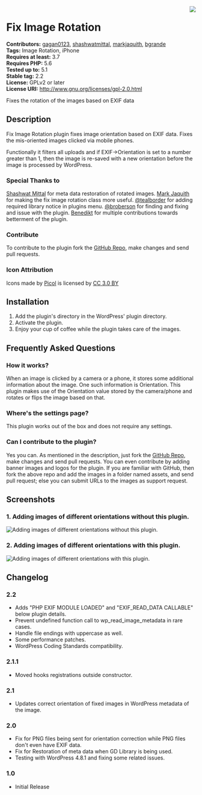 <img src='https://github.com/gagan0123/fix-image-rotation/raw/master/assets/icon-128x128.png' align='right' />

# Fix Image Rotation #
**Contributors:** [gagan0123](https://profiles.wordpress.org/gagan0123), [shashwatmittal](https://profiles.wordpress.org/shashwatmittal), [markjaquith](https://profiles.wordpress.org/markjaquith), [bgrande](https://profiles.wordpress.org/bgrande)  
**Tags:** Image Rotation, iPhone  
**Requires at least:** 3.7  
**Requires PHP:** 5.6  
**Tested up to:** 5.1  
**Stable tag:** 2.2  
**License:** GPLv2 or later  
**License URI:** http://www.gnu.org/licenses/gpl-2.0.html  

Fixes the rotation of the images based on EXIF data

## Description ##
Fix Image Rotation plugin fixes image orientation based on EXIF data. Fixes the mis-oriented images clicked via mobile phones. 

Functionally it filters all uploads and if EXIF->Orientation is set to a number greater than 1, then the image is re-saved with a new orientation before the image is processed by WordPress.

### Special Thanks to ###
[Shashwat Mittal](https://profiles.wordpress.org/shashwatmittal/) for meta data restoration of rotated images.
[Mark Jaquith](https://profiles.wordpress.org/markjaquith/) for making the fix image rotation class more useful.
[@tealborder](https://github.com/tealborder) for adding required library notice in plugins menu.
[@broberson](https://github.com/broberson) for finding and fixing and issue with the plugin.
[Benedikt](https://profiles.wordpress.org/bgrande/) for multiple contributions towards betterment of the plugin.


### Contribute ###
To contribute to the plugin fork the [GitHub Repo](https://github.com/gagan0123/fix-image-rotation), make changes and send pull requests.

### Icon Attribution ###
Icons made by [Picol](https://www.flaticon.com/authors/picol) is licensed by [CC 3.0 BY](http://creativecommons.org/licenses/by/3.0/)

## Installation ##

1. Add the plugin's directory in the WordPress' plugin directory.
1. Activate the plugin.
1. Enjoy your cup of coffee while the plugin takes care of the images.

## Frequently Asked Questions ##

### How it works? ###
When an image is clicked by a camera or a phone, it stores some additional information about the image. One such information is Orientation. This plugin makes use of the Orientation value stored by the camera/phone and rotates or flips the image based on that.

### Where's the settings page? ###
This plugin works out of the box and does not require any settings.

### Can I contribute to the plugin? ###
Yes you can. As mentioned in the description, just fork the [GitHub Repo](https://github.com/gagan0123/fix-image-rotation), make changes and send pull requests.
You can even contribute by adding banner images and logos for the plugin. If you are familiar with GitHub, then fork the above repo and add the images in a folder named assets, and send pull request; else you can submit URLs to the images as support request.


## Screenshots ##
### 1. Adding images of different orientations without this plugin. ###
![Adding images of different orientations without this plugin.](https://github.com/gagan0123/fix-image-rotation/raw/master/assets/screenshot-1.png)

### 2. Adding images of different orientations with this plugin. ###
![Adding images of different orientations with this plugin.](https://github.com/gagan0123/fix-image-rotation/raw/master/assets/screenshot-2.png)


## Changelog ##

### 2.2 ###
* Adds "PHP EXIF MODULE LOADED" and "EXIF_READ_DATA CALLABLE" below plugin details.
* Prevent undefined function call to wp_read_image_metadata in rare cases.
* Handle file endings with uppercase as well.
* Some performance patches.
* WordPress Coding Standards compatibility.

### 2.1.1 ###
* Moved hooks registrations outside constructor.

### 2.1 ###
* Updates correct orientation of fixed images in WordPress metadata of the image.

### 2.0 ###
* Fix for PNG files being sent for orientation correction while PNG files don't even have EXIF data.
* Fix for Restoration of meta data when GD Library is being used.
* Testing with WordPress 4.8.1 and fixing some related issues.

### 1.0 ###
* Initial Release
